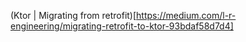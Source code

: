 (Ktor | Migrating from retrofit)[https://medium.com/l-r-engineering/migrating-retrofit-to-ktor-93bdaf58d7d4]